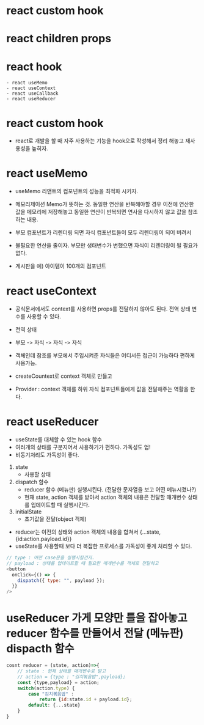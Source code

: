 # react custom hook

# react children props

# react hook

    - react useMemo
    - react useContext
    - react useCallback
    - react useReducer

# react custom hook

- react로 개발을 할 때 자주 사용하는 기능을 hook으로 작성해서 정리 해놓고 재사용성을 높히자.

# react useMemo

- useMemo 리앤트의 컴포넌트의 성능을 최적화 시키자.
- 메모리제이션 Memo가 뜻하는 것. 동일한 연산을 반복해야할 경우 이전에 연산한 값을 메모리에 저장해놓고 동일한 연산이 반복되면 연사을 다시하지 않고 값을 참조하는 내용.

- 부모 컴포넌트가 리렌더링 되면 자식 컴포넌트들이 모두 리렌더링이 되어 버려서

- 불필요한 연산을 줄이자. 부모만 생태변수가 변했으면 자식이 리렌더링이 될 필요가 없다.
- 게시판을 예) 아이템이 100개의 컴포넌트

# react useContext

- 공식문서에서도 context를 사용하면 props를 전달하지 않아도 된다. 전역 상태 변수를 사용할 수 있다.

- 전역 상태
- 부모 -> 자식 -> 자식 -> 자식
- 객체인데 참조를 부모에서 주입시켜준 자식들은 어디서든 접근이 가능하다 편하게 사용가능.
- createCountext로 context 객체로 만들고
- Provider : context 객체를 하위 자식 컴포넌트들에게 값을 전달해주는 역활을 한다.

# react useReducer

- useState를 대체할 수 있는 hook 함수
- 여러개의 상태를 구분지어서 사용하기가 편하다. 가독성도 업!
- 비동기처리도 가독성이 좋다.

1. state
   - 사용할 상태
2. dispatch 함수
   - reducer 함수 (메뉴판) 실행시킨다. (전달한 문자열을 보고 어떤 메뉴시켰나?)
   - 현재 state, action 객체를 받아서 action 객체의 내용은 전달할 매개변수 상태를
     업데이트할 때 실행시킨다.
3. initialState
   - 초기값을 전달(object 객체)

- reducer는 이전의 상태와 action 객체의 내용을 합쳐서 {...state,{id:action.payload.id}}
- useState를 사용할때 보다 더 복잡한 프로세스를 가독성이 좋게 처리할 수 있다.

```js
// type : 어떤 case문을 실행시킬건지.
// payload : 상태를 업데이트할 때 필요한 매개변수를 객체로 전달하고
<button
  onClick={() => {
    dispatch({ type: "", payload });
  }}
/>
```

# useReducer 가게 모양만 틀을 잡아놓고 reducer 함수를 만들어서 전달 (메뉴판) dispacth 함수

```js
cosnt reducer = (state, action)=>{
    // state : 현재 상태를 매개변수로 받고
    // action = {type : "김치볶음밥",payload};
    const {type,payload} = action;
    switch(action.type) {
        case "김치볶음밥" :
            return {id:state.id + payload.id};
        default: {...state}
    }
}
```
